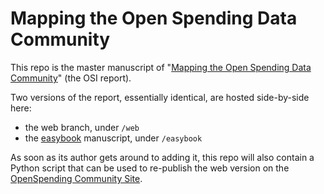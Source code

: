 Mapping the Open Spending Data Community
=================

This repo is the master manuscript of "[Mapping the Open Spending Data Community](http://community.openspending.org/research/mappingcommunity)" (the OSI report).

Two versions of the report, essentially identical, are hosted side-by-side here:

* the web branch, under `/web`
* the [easybook](easybook-project.org) manuscript, under `/easybook`

As soon as its author gets around to adding it, this repo will also contain a Python script that can be used to re-publish the web version on the [OpenSpending Community Site](http://community.openspending.org).